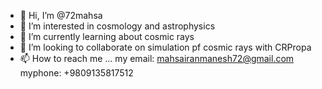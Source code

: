 - 👋 Hi, I’m @72mahsa
- 👀 I’m interested in cosmology and astrophysics
- 🌱 I’m currently learning about cosmic rays
- 💞️ I’m looking to collaborate on simulation pf cosmic rays with CRPropa
- 📫 How to reach me ...
my email: mahsairanmanesh72@gmail.com myphone: +9809135817512
<!---
72mahsa/72mahsa is a ✨ special ✨ repository because its `README.md` (this file) appears on your GitHub profile.
You can click the Preview link to take a look at your changes.
--->
